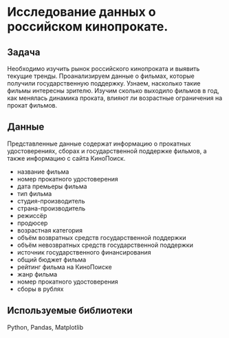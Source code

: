 # Исследование данных о российском кинопрокате.
## Задача
Необходимо изучить рынок российского кинопроката и выявить текущие тренды. Проанализируем данные о фильмах, которые получили государственную поддержку. Узнаем, насколько такие фильмы интересны зрителю. Изучим сколько выходило фильмов в год, как менялась динамика проката, влияют ли возрастные ограничения на прокат фильмов.

## Данные
Представленные данные содержат информацию о прокатных удостоверениях, сборах и государственной поддержке фильмов, а также информацию с сайта КиноПоиск.
- название фильма
- номер прокатного удостоверения
- дата премьеры фильма
- тип фильма
- студия-производитель
- страна-производитель
- режиссёр
- продюсер
- возрастная категория
- объём возвратных средств государственной поддержки
- объём невозвратных средств государственной поддержки
- источник государственного финансирования
- общий бюджет фильма
- рейтинг фильма на КиноПоиске
- жанр фильма
- номер прокатного удостоверения
- сборы в рублях
  
## Используемые библиотеки
Python, Pandas, Matplotlib
